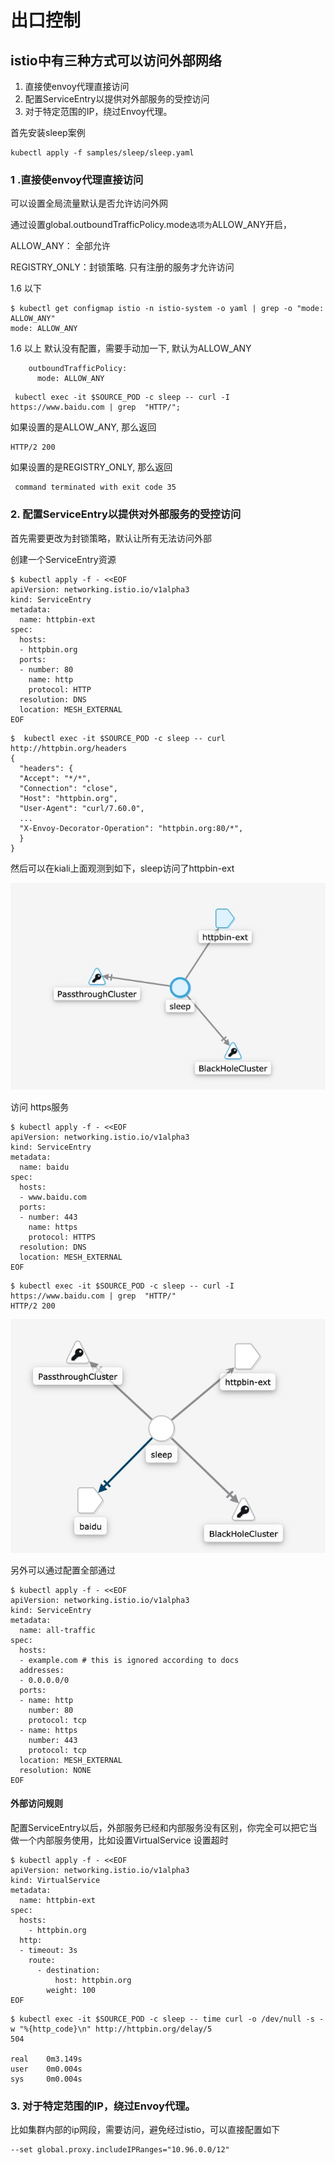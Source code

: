 # 出口控制



## istio中有三种方式可以访问外部网络

1. 直接使envoy代理直接访问
2. 配置ServiceEntry以提供对外部服务的受控访问
3. 对于特定范围的IP，绕过Envoy代理。



首先安装sleep案例

```
kubectl apply -f samples/sleep/sleep.yaml
```



### 1 .直接使envoy代理直接访问

可以设置全局流量默认是否允许访问外网

通过设置global.outboundTrafficPolicy.mode` 选项为 `ALLOW_ANY开启，

ALLOW_ANY： 全部允许

REGISTRY_ONLY：封锁策略. 只有注册的服务才允许访问



1.6 以下

```
$ kubectl get configmap istio -n istio-system -o yaml | grep -o "mode: ALLOW_ANY"
mode: ALLOW_ANY
```



1.6 以上 默认没有配置，需要手动加一下, 默认为ALLOW_ANY

```
    outboundTrafficPolicy:
      mode: ALLOW_ANY
```



```
 kubectl exec -it $SOURCE_POD -c sleep -- curl -I https://www.baidu.com | grep  "HTTP/";
```

如果设置的是ALLOW_ANY, 那么返回

```
HTTP/2 200
```

如果设置的是REGISTRY_ONLY, 那么返回

```
 command terminated with exit code 35
```

###

### 2. 配置ServiceEntry以提供对外部服务的受控访问

首先需要更改为封锁策略，默认让所有无法访问外部

创建一个ServiceEntry资源

```
$ kubectl apply -f - <<EOF
apiVersion: networking.istio.io/v1alpha3
kind: ServiceEntry
metadata:
  name: httpbin-ext
spec:
  hosts:
  - httpbin.org
  ports:
  - number: 80
    name: http
    protocol: HTTP
  resolution: DNS
  location: MESH_EXTERNAL
EOF
```

```
$  kubectl exec -it $SOURCE_POD -c sleep -- curl http://httpbin.org/headers
{
  "headers": {
  "Accept": "*/*",
  "Connection": "close",
  "Host": "httpbin.org",
  "User-Agent": "curl/7.60.0",
  ...
  "X-Envoy-Decorator-Operation": "httpbin.org:80/*",
  }
}
```

然后可以在kiali上面观测到如下，sleep访问了httpbin-ext

![image-20200626214418975](.assets/image-20200626214418975.png)

访问 https服务

```
$ kubectl apply -f - <<EOF
apiVersion: networking.istio.io/v1alpha3
kind: ServiceEntry
metadata:
  name: baidu
spec:
  hosts:
  - www.baidu.com
  ports:
  - number: 443
    name: https
    protocol: HTTPS
  resolution: DNS
  location: MESH_EXTERNAL
EOF
```

```
$ kubectl exec -it $SOURCE_POD -c sleep -- curl -I https://www.baidu.com | grep  "HTTP/"
HTTP/2 200
```

![image-20200626214730284](.assets/image-20200626214730284.png)

另外可以通过配置全部通过

```
$ kubectl apply -f - <<EOF
apiVersion: networking.istio.io/v1alpha3
kind: ServiceEntry
metadata:
  name: all-traffic
spec:
  hosts:
  - example.com # this is ignored according to docs
  addresses:
  - 0.0.0.0/0
  ports:
  - name: http
    number: 80
    protocol: tcp
  - name: https
    number: 443
    protocol: tcp
  location: MESH_EXTERNAL
  resolution: NONE
EOF
```





#### 外部访问规则

配置ServiceEntry以后，外部服务已经和内部服务没有区别，你完全可以把它当做一个内部服务使用，比如设置VirtualService 设置超时

```
$ kubectl apply -f - <<EOF
apiVersion: networking.istio.io/v1alpha3
kind: VirtualService
metadata:
  name: httpbin-ext
spec:
  hosts:
    - httpbin.org
  http:
  - timeout: 3s
    route:
      - destination:
          host: httpbin.org
        weight: 100
EOF
```

```
$ kubectl exec -it $SOURCE_POD -c sleep -- time curl -o /dev/null -s -w "%{http_code}\n" http://httpbin.org/delay/5
504

real    0m3.149s
user    0m0.004s
sys     0m0.004s
```



### 3. 对于特定范围的IP，绕过Envoy代理。

比如集群内部的ip网段，需要访问，避免经过istio，可以直接配置如下

```
--set global.proxy.includeIPRanges="10.96.0.0/12"
```

